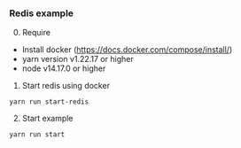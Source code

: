 ### Redis example
0. Require
 - Install docker (https://docs.docker.com/compose/install/)
 - yarn version v1.22.17 or higher
 - node v14.17.0 or higher
1. Start redis using docker
```
yarn run start-redis
```

2. Start example
```
yarn run start
```


